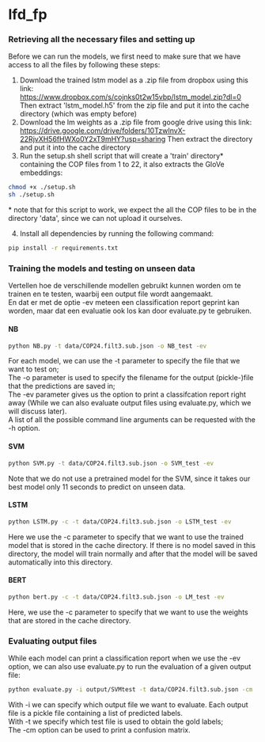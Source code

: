 # lfd_fp

### Retrieving all the necessary files and setting up
Before we can run the models, we first need to make sure that we have access to all the files by following these steps:
1. Download the trained lstm model as a .zip file from dropbox using this link:<br />
https://www.dropbox.com/s/cojnks0t2w15vbp/lstm_model.zip?dl=0<br />
Then extract 'lstm_model.h5' from the zip file and put it into the cache directory (which was empty before) <br />
2. Download the lm weights as a .zip file from google drive using this link:<br />
https://drive.google.com/drive/folders/10TzwInvX-22RjvXH56fHWXo0Y2xT9mHY?usp=sharing
Then extract the directory and put it into the cache directory <br />
4. Run the setup.sh shell script that will create a 'train' directory* containing the COP files from 1 to 22, it also extracts the GloVe embeddings:
```bash
chmod +x ./setup.sh
sh ./setup.sh
``` 
\* note that for this script to work, we expect the all the COP files to be in the directory 'data', since we can not upload it ourselves.

4. Install all dependencies by running the following command:
```bash
pip install -r requirements.txt
``` 


### Training the models and testing on unseen data
Vertellen hoe de verschillende modellen gebruikt kunnen worden om te trainen en te testen, waarbij een output file wordt aangemaakt.<br />
En dat er met de optie -ev meteen een classification report geprint kan worden, maar dat een evaluatie ook los kan door evaluate.py te gebruiken. 

#### NB
```bash
python NB.py -t data/COP24.filt3.sub.json -o NB_test -ev
```
For each model, we can use the -t parameter to specify the file that we want to test on;<br />
The -o parameter is used to specify the filename for the output (pickle-)file that the predictions are saved in;<br />
The -ev parameter gives us the option to print a classifcation report right away (While we can also evaluate output files using evaluate.py, which we will discuss later).<br />
A list of all the possible command line arguments can be requested with the -h option.

#### SVM
```bash
python SVM.py -t data/COP24.filt3.sub.json -o SVM_test -ev
```
Note that we do not use a pretrained model for the SVM, since it takes our best model only 11 seconds to predict on unseen data.<br />

#### LSTM
```bash
python LSTM.py -c -t data/COP24.filt3.sub.json -o LSTM_test -ev
```
Here we use the -c parameter to specify that we want to use the trained model that is stored in the cache directory. If there is no model saved in this directory, the model will train normally and after that the model will be saved automatically into this directory.

#### BERT
```bash
python bert.py -c -t data/COP24.filt3.sub.json -o LM_test -ev
```
Here, we use the -c parameter to specify that we want to use the weights that are stored in the cache directory.

### Evaluating output files
While each model can print a classification report when we use the -ev option, we can also use evaluate.py to run the evaluation of a given output file:

```bash
python evaluate.py -i output/SVMtest -t data/COP24.filt3.sub.json -cm
```

With -i we can specify which output file we want to evaluate. Each output file is a pickle file containing a list of predicted labels.<br />
With -t we specify which test file is used to obtain the gold labels;<br />
The -cm option can be used to print a confusion matrix.
